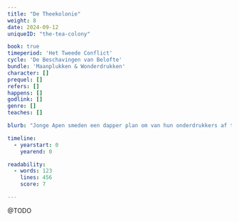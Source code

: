```yaml
---
title: "De Theekolonie"
weight: 8
date: 2024-09-12
uniqueID: "the-tea-colony"

book: true
timeperiod: 'Het Tweede Conflict'
cycle: 'De Beschavingen van Belofte'
bundle: 'Maanplukken & Wonderdrukken'
character: []
prequel: []
refers: []
happens: []
godlink: []
genre: []
teaches: []

blurb: "Jonge Apen smeden een dapper plan om van hun onderdrukkers af te komen. Maar een revolutie leiden blijkt lastig als niemand weet wie je kan vertrouwen en alles afhangt van een onvoorspelbaar mythisch wonder."

timeline:
  - yearstart: 0
    yearend: 0

readability:
  - words: 123
    lines: 456
    score: 7

---
```


@TODO